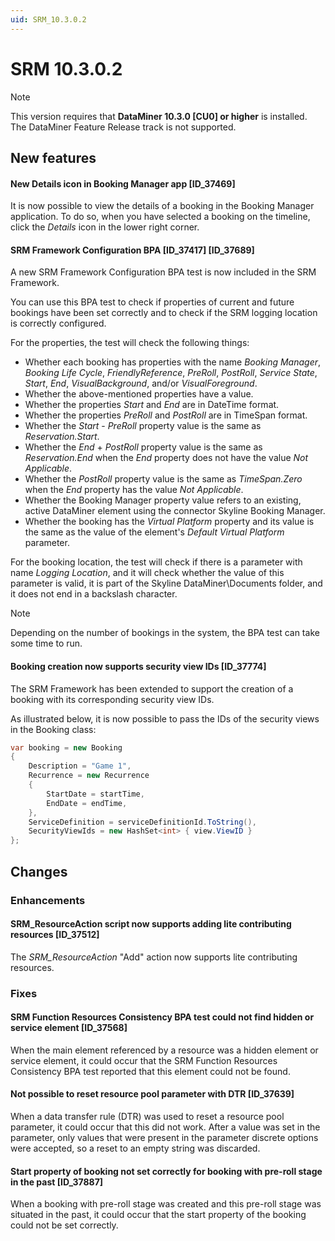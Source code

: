 ```yaml
---
uid: SRM_10.3.0.2
---
```


# SRM 10.3.0.2

> [!NOTE]
> This version requires that **DataMiner 10.3.0 [CU0] or higher** is installed. The DataMiner Feature Release track is not supported.

## New features

#### New Details icon in Booking Manager app [ID_37469]

It is now possible to view the details of a booking in the Booking Manager application. To do so, when you have selected a booking on the timeline, click the *Details* icon in the lower right corner.

#### SRM Framework Configuration BPA [ID_37417] [ID_37689]

A new SRM Framework Configuration BPA test is now included in the SRM Framework.

You can use this BPA test to check if properties of current and future bookings have been set correctly and to check if the SRM logging location is correctly configured.

For the properties, the test will check the following things:

- Whether each booking has properties with the name *Booking Manager*, *Booking Life Cycle*, *FriendlyReference*, *PreRoll*, *PostRoll*, *Service State*, *Start*, *End*, *VisualBackground*, and/or *VisualForeground*.
- Whether the above-mentioned properties have a value.
- Whether the properties *Start* and *End* are in DateTime format.
- Whether the properties *PreRoll* and *PostRoll* are in TimeSpan format.
- Whether the *Start* - *PreRoll* property value is the same as *Reservation.Start*.
- Whether the *End* + *PostRoll* property value is the same as *Reservation.End* when the *End* property does not have the value *Not Applicable*.
- Whether the *PostRoll* property value is the same as *TimeSpan.Zero* when the *End* property has the value *Not Applicable*.
- Whether the Booking Manager property value refers to an existing, active DataMiner element using the connector Skyline Booking Manager.
- Whether the booking has the *Virtual Platform* property and its value is the same as the value of the element's *Default Virtual Platform* parameter.

For the booking location, the test will check if there is a parameter with name *Logging Location*, and it will check whether the value of this parameter is valid, it is part of the Skyline DataMiner\\Documents folder, and it does not end in a backslash character.

> [!NOTE]
> Depending on the number of bookings in the system, the BPA test can take some time to run.

#### Booking creation now supports security view IDs [ID_37774]

​The SRM Framework has been extended to support the creation of a booking with its corresponding security view IDs.

As illustrated below, it is now possible to pass the IDs of the security views in the Booking class:

```csharp
var booking = new Booking
{
    Description = "Game 1",
    Recurrence = new Recurrence
    {
        StartDate = startTime,
        EndDate = endTime,
    },
    ServiceDefinition = serviceDefinitionId.ToString(),
    SecurityViewIds = new HashSet<int> { view.ViewID }
};
```

## Changes

### Enhancements

#### SRM_ResourceAction script now supports adding lite contributing resources [ID_37512]

The *SRM_ResourceAction* "Add" action now supports lite contributing resources.

### Fixes

#### SRM Function Resources Consistency BPA test could not find hidden or service element [ID_37568]

When the main element referenced by a resource was a hidden element or service element, it could occur that the SRM Function Resources Consistency BPA test reported that this element could not be found.

#### Not possible to reset resource pool parameter with DTR [ID_37639]

When a data transfer rule (DTR) was used to reset a resource pool parameter, it could occur that this did not work. After a value was set in the parameter, only values that were present in the parameter discrete options were accepted, so a reset to an empty string was discarded.

#### Start property of booking not set correctly for booking with pre-roll stage in the past [ID_37887]

When a booking with pre-roll stage was created and this pre-roll stage was situated in the past, it could occur that the start property of the booking could not be set correctly.
